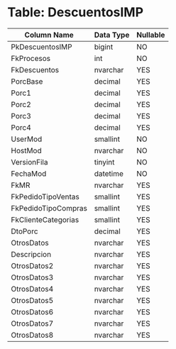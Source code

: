 # Table: DescuentosIMP

| Column Name | Data Type | Nullable |
|-------------|-----------|----------|
| PkDescuentosIMP | bigint | NO |
| FkProcesos | int | NO |
| FkDescuentos | nvarchar | YES |
| PorcBase | decimal | YES |
| Porc1 | decimal | YES |
| Porc2 | decimal | YES |
| Porc3 | decimal | YES |
| Porc4 | decimal | YES |
| UserMod | smallint | NO |
| HostMod | nvarchar | NO |
| VersionFila | tinyint | NO |
| FechaMod | datetime | NO |
| FkMR | nvarchar | YES |
| FkPedidoTipoVentas | smallint | YES |
| FkPedidoTipoCompras | smallint | YES |
| FkClienteCategorias | smallint | YES |
| DtoPorc | decimal | YES |
| OtrosDatos | nvarchar | YES |
| Descripcion | nvarchar | YES |
| OtrosDatos2 | nvarchar | YES |
| OtrosDatos3 | nvarchar | YES |
| OtrosDatos4 | nvarchar | YES |
| OtrosDatos5 | nvarchar | YES |
| OtrosDatos6 | nvarchar | YES |
| OtrosDatos7 | nvarchar | YES |
| OtrosDatos8 | nvarchar | YES |
